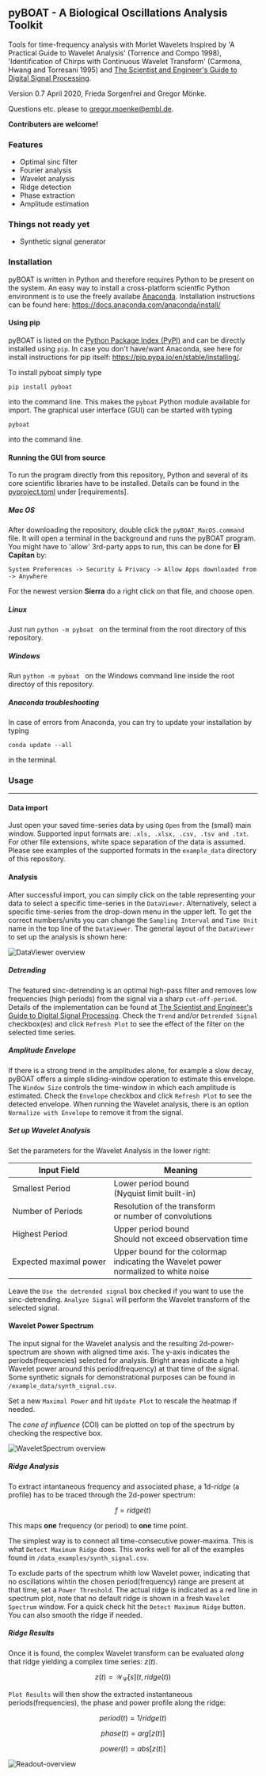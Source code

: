 ## pyBOAT - A Biological Oscillations Analysis Toolkit ##


Tools for time-frequency analysis with Morlet Wavelets
Inspired by 'A Practical Guide to Wavelet Analysis' (Torrence
and Compo 1998), 'Identification of Chirps with Continuous Wavelet Transform'
(Carmona, Hwang and Torresani 1995)
and [The Scientist and Engineer's Guide to Digital Signal Processing](http://www.dspguide.com/).

Version 0.7 April 2020, Frieda Sorgenfrei and Gregor Mönke. 

Questions etc. please to gregor.moenke@embl.de.

**Contributers are welcome!**

### Features ###

* Optimal sinc filter
* Fourier analysis
* Wavelet analysis 
* Ridge detection
* Phase extraction
* Amplitude estimation

### Things not ready yet ###

* Synthetic signal generator

### Installation ###

pyBOAT is written in Python and therefore requires Python to be present
on the system.
An easy way to install a cross-platform scientfic Python
environment is to use the freely availabe [Anaconda](https://www.anaconda.com/).
Installation instructions can be found here: https://docs.anaconda.com/anaconda/install/

#### Using  pip ####

pyBOAT is listed on the [Python Package Index (PyPI)](https://pypi.org/project/pyboat)
and can be directly installed using ```pip```. In case you don't have/want Anaconda, 
see here for install instructions for pip itself: https://pip.pypa.io/en/stable/installing/. 

To install pyboat simply type

```pip install pyboat```

into the command line. This makes the ```pyboat``` Python module available for import.
The graphical user interface (GUI) can be started with typing

```
pyboat
```

into the command line.

#### Running the GUI from source ###

To run the program directly from this repository, Python and several of its core 
scientific libraries have to be installed. Details can be found in the
[pyproject.toml](./pyproject.toml) under [requirements].


##### Mac OS #####

After downloading the repository, double click the 
``` pyBOAT_MacOS.command ``` file. It will open a 
terminal in the background and runs the pyBOAT program.
You might have to 'allow' 3rd-party apps to run, this
can be done for **El Capitan** by:

``` System Preferences -> Security & Privacy -> Allow Apps downloaded from -> Anywhere ```

For the newest version **Sierra** do a right click on that file,
and choose open.

##### Linux #####

Just run ```python -m pyboat ``` on the terminal 
from the root directory of this repository.

##### Windows #####

Run ```python -m pyboat ``` on the Windows command line
inside the root directoy of this repository.

##### Anaconda troubleshooting #####

In case of errors from Anaconda, you can try to update
your installation by typing

```conda update --all ```

in the terminal.


### Usage ###
-------------

#### Data import ####

Just open your saved time-series data by using ``` Open ``` 
from the (small) main window. Supported input formats are:
``` .xls, .xlsx, .csv, .tsv and .txt ```. For other file
extensions, white space separation of the data is assumed.
Please see examples of the supported formats in the 
``` example_data ``` directory of this repository.

#### Analysis ####

After successful import, you can simply click on the table representing
your data to select a specific time-series in the ``` DataViewer ```. 
Alternatively, select a specific time-series from the drop-down menu in the upper left.
To get the correct numbers/units you can change the ```Sampling Interval```
and ```Time Unit``` name in the top line of the ``` DataViewer ```. 
The general layout of the ```DataViewer``` to set up the analysis is shown here:

![DataViewer overview](./doc/DataViewer.png?raw=true)




##### Detrending  #####


The featured sinc-detrending is an optimal high-pass filter and removes low frequencies (high periods) 
from the signal via a sharp ``` cut-off-period ```. Details of the implementation can be found at 
[The Scientist and Engineer's Guide to Digital Signal Processing](http://www.dspguide.com/).
Check the ``` Trend ``` and/or ``` Detrended Signal ``` checkbox(es) 
and click ``` Refresh Plot ``` 
to see the effect of the filter on the selected time series.

##### Amplitude Envelope #####

If there is a strong trend in the amplitudes alone, for example a slow decay, pyBOAT offers
a simple sliding-window operation to estimate this envelope. The ```Window Size```
controls the time-window in which each amplitude is estimated. 
Check the ``` Envelope ``` checkbox and click ``` Refresh Plot ``` 
to see the detected envelope. When running the
Wavelet analysis, there is an option ```Normalize with Envelope``` to remove it
from the signal.

##### Set up Wavelet Analysis #####

Set the parameters for the Wavelet Analysis in the lower right:

| Input Field   | Meaning    |
| --- | --- |
| Smallest Period | Lower period bound <br> (Nyquist limit built-in)  |
| Number of Periods | Resolution of the transform <br> or number of convolutions             |   
| Highest Period | Upper period bound <br> Should not exceed observation time     |
| Expected maximal power | Upper bound for the colormap <br> indicating the Wavelet power <br> normalized to white noise |

Leave the ``` Use the detrended signal ``` box checked if you want to use the sinc-detrending. 
``` Analyze Signal ``` will perform the Wavelet transform of the selected signal. 

#### Wavelet Power Spectrum  ####

The input signal for the Wavelet analysis and the resulting 2d-power-spectrum are shown with aligned time axis. 
The y-axis indicates the periods(frequencies) selected for analysis. 
Bright areas indicate a high Wavelet power around this period(frequency) at that time of the signal. Some synthetic signals
for demonstrational purposes can be found in ``` /example_data/synth_signal.csv ```.

Set a new ```Maximal Power``` and hit ```Update Plot``` to rescale the heatmap if needed.

The *cone of influence* (COI) can be plotted on top of the spectrum by checking the
respective box. 

![WaveletSpectrum overview](./doc/spectrum.png?raw=true)


#####  Ridge Analysis #####

To extract intantaneous frequency and associated phase, a 1d-*ridge* (a profile) has to be traced through the 
2d-power spectrum:

```math
f = ridge(t)
```
This maps **one** frequency (or period) to **one** time point.

The simplest way is to connect all time-consecutive power-maxima. This is what
``` Detect Maximum Ridge ``` does. This works well for all of the examples found in 
``` /data_examples/synth_signal.csv ```.

To exclude parts of the spectrum whith 
low Wavelet power, indicating that no oscillations wihtin the chosen period(frequency)
range are present at that time, set a ``` Power Threshold ```. The actual ridge is indicated as a
red line in spectrum plot, note that no default ridge is shown in a fresh 
``` Wavelet Spectrum ``` window. For a quick check hit the ``` Detect Maximum Ridge ``` button. 
You can also smooth the ridge if needed.

##### Ridge Results #####



Once it is found, the complex Wavelet transform can be evaluated *along*
that ridge yielding a complex time series: $`z(t)`$. 

```math
z(t) = \mathcal{W}_\Psi[s](t, ridge(t) )
``` 
``` Plot Results ``` will then show the extracted
instantaneous periods(frequencies), the phase and power profile along the ridge:

```math
period(t) = 1/ridge(t)
```
```math
phase(t) = arg[z(t)]
```
```math
power(t) = abs[z(t)]
```

![Readout-overview](./doc/readout.png?raw=true)
